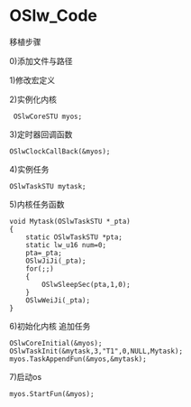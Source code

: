 # OSlw_Code
移植步骤

0)添加文件与路径

1)修改宏定义

2)实例化内核
~~~
 OSlwCoreSTU myos;
~~~
3)定时器回调函数
~~~
OSlwClockCallBack(&myos);
~~~
4)实例任务
~~~
OSlwTaskSTU mytask;
~~~
5)内核任务函数
~~~
void Mytask(OSlwTaskSTU *_pta)
{
	static OSlwTaskSTU *pta; 
	static lw_u16 num=0;
	pta=_pta;
	OSlwJiJi(_pta);
	for(;;)	
	{
		OSlwSleepSec(pta,1,0);
	}
	OSlwWeiJi(_pta);
}
~~~
6)初始化内核 追加任务
~~~
OSlwCoreInitial(&myos);
OSlwTaskInit(&mytask,3,"T1",0,NULL,Mytask);
myos.TaskAppendFun(&myos,&mytask);
~~~

7)启动os
~~~
myos.StartFun(&myos);
~~~
